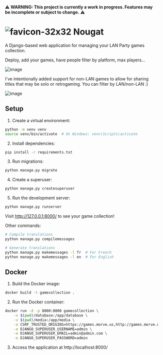 ⚠️ **WARNING: This project is currently a work in progress. Features may be incomplete or subject to change.** ⚠️

# ![favicon-32x32](https://github.com/user-attachments/assets/debe8331-52dd-4c74-bdff-aa69ba67db62) Nougat
A Django-based web application for managing your LAN Party games collection.

Deploy, add your games, have people filter by platform, max players...

![image](https://github.com/user-attachments/assets/7e05e1b6-f880-4dd0-862d-420d9fe63897)

I've intentionally added support for non-LAN games to allow for sharing titles that may be solo or retrogaming. You can filter by LAN/non-LAN :)

![image](https://github.com/user-attachments/assets/ff8a7b57-df05-4988-8d2a-67300589185b)


## Setup

1. Create a virtual environment:
```bash
python -m venv venv
source venv/bin/activate  # On Windows: venv\Scripts\activate
```

2. Install dependencies:
```bash
pip install -r requirements.txt
```

3. Run migrations:
```bash
python manage.py migrate
```

4. Create a superuser:
```bash
python manage.py createsuperuser
```

5. Run the development server:
```bash
python manage.py runserver
```

Visit http://127.0.0.1:8000/ to see your game collection! 

Other commands:
```bash
# Compile translations
python manage.py compilemessages

# Generate translations
python manage.py makemessages -l fr  # For French
python manage.py makemessages -l en  # For English
```

## Docker

1. Build the Docker image:
```bash
docker build -t gamecollection .
```

2. Run the Docker container:
```bash
docker run -d -p 8000:8000 gamecollection \
    -v $(pwd)/database:/app/database \
    -v $(pwd)/media:/app/media \
    -e CSRF_TRUSTED_ORIGINS=https://games.morve.us,http://games.morve.us \
    -e DJANGO_SUPERUSER_USERNAME=admin \
    -e DJANGO_SUPERUSER_EMAIL=admin@admin.com \
    -e DJANGO_SUPERUSER_PASSWORD=admin
```

3. Access the application at http://localhost:8000/


